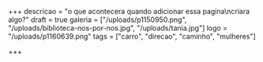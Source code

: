 +++
descricao = "o que acontecera quando adicionar essa pagina\ncriara algo?"
draft = true
galeria = ["/uploads/p1150950.png", "/uploads/biblioteca-nos-por-nos.jpg", "/uploads/tania.jpg"]
logo = "/uploads/p1160639.png"
tags = ["carro", "direcao", "caminho", "mulheres"]

+++
